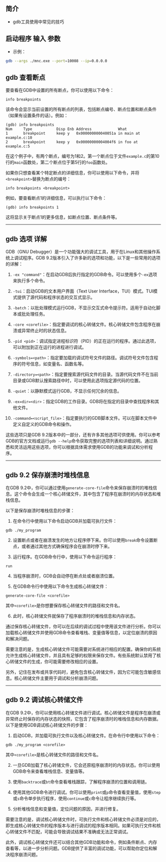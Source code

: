## 简介

+ gdb工具使用中常见的技巧

## 启动程序 输入 参数

+ 示例：
```bash
gdb --args ./mnc.exe --port=10008 --ip=0.0.0.0
```

## gdb 查看断点

要查看在GDB中设置的所有断点，你可以使用以下命令：

```
info breakpoints
```

该命令会显示当前设置的所有断点的列表，包括断点编号、断点位置和断点条件（如果有设置条件的话）。例如：

```
(gdb) info breakpoints
Num     Type           Disp Enb Address            What
1       breakpoint     keep y   0x000000000040051a in main at example.c:10
2       breakpoint     keep y   0x00000000004004f6 in foo at example.c:5
```

在这个例子中，有两个断点，编号为1和2。第一个断点位于文件`example.c`的第10行的`main`函数处，第二个断点位于第5行的`foo`函数处。

如果你只想查看某个特定断点的详细信息，你可以使用以下命令，并将`<breakpoint>`替换为断点的编号：

```
info breakpoints <breakpoint>
```

例如，要查看断点1的详细信息，可以执行以下命令：

```
(gdb) info breakpoints 1
```

这将显示关于断点1的更多信息，如断点位置、断点条件等。

---

## gdb 选项 详解

GDB（GNU Debugger）是一个功能强大的调试工具，用于在Linux和其他操作系统上调试程序。GDB 9.2版本引入了许多新的选项和功能，以下是一些常用的选项的详解：

1. `-ex "command"`：在启动GDB后执行指定的GDB命令。可以使用多个`-ex`选项来执行多个命令。

2. `-tui`：启动GDB的文本用户界面（Text User Interface，TUI）模式。TUI模式提供了源代码和程序状态的交互式显示。

3. `-batch`：以批处理模式运行GDB，不显示交互式命令提示符。适用于自动化脚本或批处理任务。

4. `-core <corefile>`：指定要调试的核心转储文件。核心转储文件包含程序在崩溃或异常终止时的状态信息。

5. `-pid <pid>`：调试指定进程标识符（PID）的正在运行的程序。通过此选项，可以附加到正在运行的进程进行调试。

6. `-symbols=<path>`：指定要加载的调试符号文件的路径。调试符号文件包含程序的符号信息，如变量名、函数名等。

7. `-directory=<path>`：指定要搜索源代码文件的目录。当源代码文件不在当前目录或GDB默认搜索路径中时，可以使用此选项指定源代码的位置。

8. `-quiet`：以静默模式运行GDB，不显示任何冗余的信息。

9. `-ex=dir=<dir>`：指定GDB的工作目录。GDB将在指定的目录中查找程序和其他文件。

10. `-command=<script_file>`：指定要执行的GDB脚本文件。可以在脚本文件中定义自定义的GDB命令和操作。

这些选项只是GDB 9.2版本中的一部分，还有许多其他选项可供使用。你可以参考GDB的官方文档或运行`gdb --help`命令获取完整的选项列表和详细说明。通过熟悉和灵活运用这些选项，你可以根据具体需求使用GDB的功能来调试和分析程序。

---

## gdb 9.2 保存崩溃时堆栈信息

在GDB 9.2中，你可以通过使用`generate-core-file`命令来保存崩溃时的堆栈信息。这个命令会生成一个核心转储文件，其中包含了程序在崩溃时的内存状态和堆栈信息。

以下是保存崩溃时堆栈信息的步骤：

1. 在命令行中使用以下命令启动GDB并加载可执行文件：
```
gdb ./my_program
```

2. 设置断点或者在崩溃发生的地方让程序停下来。你可以使用`break`命令设置断点，或者通过其他方式确保程序会在崩溃时停下来。

3. 运行程序。在GDB命令行中，使用以下命令运行程序：
```
run
```

4. 当程序崩溃时，GDB会自动停在断点处或者崩溃位置。

5. 在GDB命令行中使用以下命令生成核心转储文件：
```
generate-core-file <corefile>
```
其中`<corefile>`是你想要保存核心转储文件的路径和文件名。

6. 此时，核心转储文件就保存了程序崩溃时的堆栈信息和内存状态。

通过保存核心转储文件，你可以在后续的调试过程中使用该文件进行分析。你可以加载核心转储文件并使用GDB命令查看堆栈、变量值等信息，以定位崩溃的原因和解决问题。

需要注意的是，生成核心转储文件可能需要对系统进行相应的配置。确保你的系统允许生成核心转储文件，并且具有足够的权限来保存文件。有些系统默认禁用了核心转储文件的生成，你可能需要修改相应的设置。

另外，记住在发布或共享代码时，避免包含核心转储文件，因为它可能包含敏感信息。核心转储文件主要用于调试和分析崩溃问题。

---

## gdb 9.2 调试核心转储文件

在GDB 9.2中，你可以使用核心转储文件进行调试。核心转储文件是程序在崩溃或异常终止时保存的内存状态的快照，它包含了程序崩溃时的堆栈信息和内存数据。以下是使用GDB调试核心转储文件的步骤：

1. 启动GDB，并加载可执行文件以及核心转储文件。在命令行中使用以下命令：
```
gdb ./my_program <corefile>
```
其中`<corefile>`是核心转储文件的路径和文件名。

2. 一旦GDB加载了核心转储文件，它会还原程序崩溃时的内存状态。你可以使用GDB命令来查看堆栈信息、变量值等。

3. 使用`backtrace`或`bt`命令查看堆栈跟踪，了解程序崩溃的位置和调用链。

4. 使用其他GDB命令进行调试。你可以使用`print`或`p`命令查看变量值，使用`step`或`s`命令单步执行程序，使用`continue`或`c`命令让程序继续执行等。

5. 分析堆栈信息和变量值，定位问题的原因，并进行修复。

需要注意的是，调试核心转储文件时，可执行文件和核心转储文件必须是对应的，即生成核心转储文件的程序版本与进行调试的程序版本相同。如果可执行文件和核心转储文件不匹配，可能会导致调试结果不准确或无法正常调试。

此外，调试核心转储文件还可以结合其他GDB功能和命令，例如条件断点、内存查看等，以进一步分析问题。GDB提供了丰富的调试功能，可以帮助你定位和解决程序崩溃问题。
